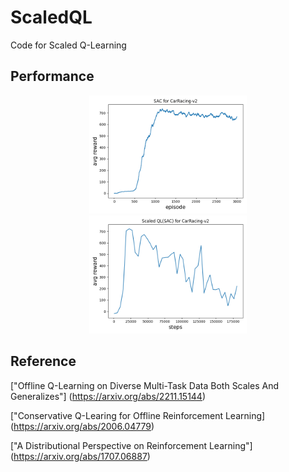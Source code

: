 # ScaledQL
Code for Scaled Q-Learning

## Performance
<div align=center><img src="Continuous/plots/eval_carracing.png" width="50%"/></div>
<div align=center><img src="Continuous/plots/eval_offline_carracing.png" width="50%"/></div>

## Reference
["Offline Q-Learning on Diverse Multi-Task Data Both Scales And Generalizes"]
(https://arxiv.org/abs/2211.15144)

["Conservative Q-Learing for Offline Reinforcement Learning]
(https://arxiv.org/abs/2006.04779)

["A Distributional Perspective on Reinforcement Learning"]
(https://arxiv.org/abs/1707.06887)
